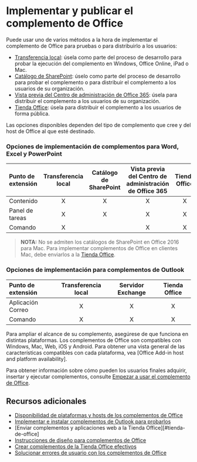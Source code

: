
# Implementar y publicar el complemento de Office


Puede usar uno de varios métodos a la hora de implementar el complemento de Office para pruebas o para distribuirlo a los usuarios:

- [Transferencia local](../testing/create-a-network-shared-folder-catalog-for-task-pane-and-content-add-ins.md): úsela como parte del proceso de desarrollo para probar la ejecución del complemento en Windows, Office Online, iPad o Mac.
- [Catálogo de SharePoint](publish-task-pane-and-content-add-ins-to-an-add-in-catalog.md): úselo como parte del proceso de desarrollo para probar el complemento o para distribuir el complemento a los usuarios de su organización.
- [Vista previa del Centro de administración de Office 365](https://support.office.com/en-ie/article/Deploy-Office-Add-Ins-in-Office-365-737e8c86-be63-44d7-bf02-492fa7cd9c3f?ui=en-US&rs=en-IE&ad=IE): úsela para distribuir el complemento a los usuarios de su organización.
- [Tienda Office]: úsela para distribuir el complemento a los usuarios de forma pública.

Las opciones disponibles dependen del tipo de complemento que cree y del host de Office al que esté destinado.

### Opciones de implementación de complementos para Word, Excel y PowerPoint

| Punto de extensión            | Transferencia local | Catálogo de SharePoint | Vista previa del Centro de administración de Office 365 | Tienda Office |
|:----------------|:-----------:|:------------------:|:-------------------------------:|:------------:|
| Contenido         | X           | X                  | X                               | X            |
| Panel de tareas       | X           | X                  | X                               | X            |
| Comando         | X           |                    | X                               | X            |

> **NOTA:** No se admiten los catálogos de SharePoint en Office 2016 para Mac. Para implementar complementos de Office en clientes Mac, debe enviarlos a la [Tienda Office].    

### Opciones de implementación para complementos de Outlook

| Punto de extensión     | Transferencia local | Servidor Exchange | Tienda Office |
|:---------|:-----------:|:---------------:|:------------:|
| Aplicación Correo | X           | X               | X            |
| Comando  | X           | X               | X            |

Para ampliar el alcance de su complemento, asegúrese de que funciona en distintas plataformas. Los complementos de Office son compatibles con Windows, Mac, Web, iOS y Android. Para obtener una vista general de las características compatibles con cada plataforma, vea [Office Add-in host and platform availability].   

Para obtener información sobre cómo pueden los usuarios finales adquirir, insertar y ejecutar complementos, consulte [Empezar a usar el complemento de Office](https://support.office.com/en-ie/article/Start-using-your-Office-Add-in-82e665c4-6700-4b56-a3f3-ef5441996862?ui=en-US&rs=en-IE&ad=IE).

## Recursos adicionales

- [Disponibilidad de plataformas y hosts de los complementos de Office]
- [Implementar e instalar complementos de Outlook para probarlos](../outlook/testing-and-tips.md) 
- [Enviar complementos y aplicaciones web a la Tienda Office][#tienda-de-office]
- [Instrucciones de diseño para complementos de Office](../design/add-in-design)
- [Crear complementos de la Tienda Office efectivos](https://msdn.microsoft.com/en-us/library/jj635874.aspx)
- [Solucionar errores de usuario con los complementos de Office](../testing/testing-and-troubleshooting.md)

[Tienda Office]: http://msdn.microsoft.com/library/ff075782-1303-4517-91cc-b3d730e9b9ae%28Office.15%29.aspx
[Disponibilidad de plataformas y hosts de los complementos de Office]: http://dev.office.com/add-in-availability
